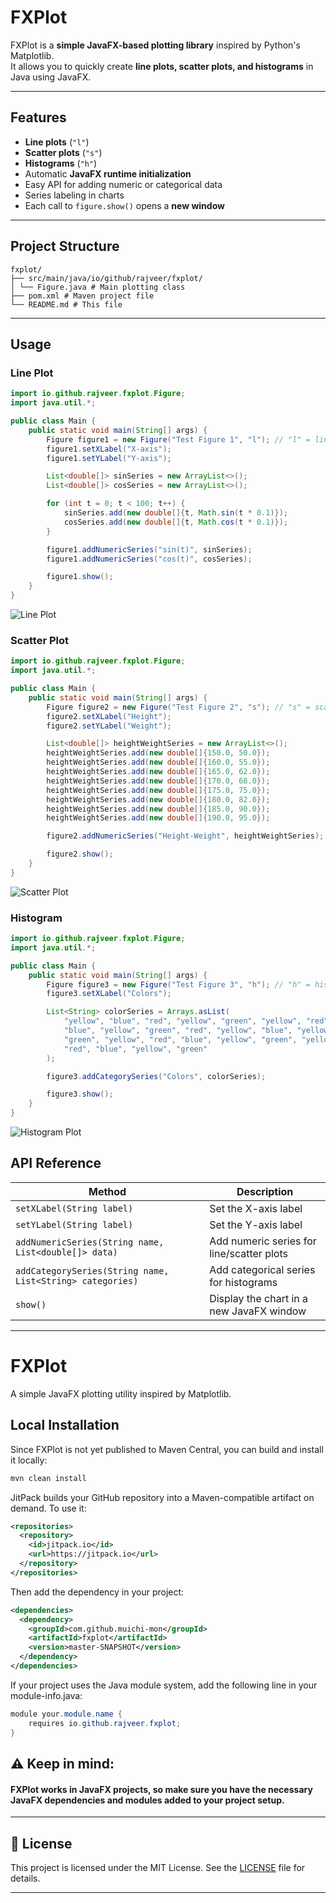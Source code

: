 # FXPlot

FXPlot is a **simple JavaFX-based plotting library** inspired by Python's Matplotlib.  
It allows you to quickly create **line plots, scatter plots, and histograms** in Java using JavaFX.  

---

## Features

- **Line plots** (`"l"`)
- **Scatter plots** (`"s"`)
- **Histograms** (`"h"`)
- Automatic **JavaFX runtime initialization**
- Easy API for adding numeric or categorical data
- Series labeling in charts
- Each call to `figure.show()` opens a **new window**

---

## Project Structure

```
fxplot/
├── src/main/java/io/github/rajveer/fxplot/
│ └── Figure.java # Main plotting class
├── pom.xml # Maven project file
└── README.md # This file
```


---

## Usage

### Line Plot

```java
import io.github.rajveer.fxplot.Figure;
import java.util.*;

public class Main {
    public static void main(String[] args) {
        Figure figure1 = new Figure("Test Figure 1", "l"); // "l" = line plot
        figure1.setXLabel("X-axis");
        figure1.setYLabel("Y-axis");

        List<double[]> sinSeries = new ArrayList<>();
        List<double[]> cosSeries = new ArrayList<>();

        for (int t = 0; t < 100; t++) {
            sinSeries.add(new double[]{t, Math.sin(t * 0.1)});
            cosSeries.add(new double[]{t, Math.cos(t * 0.1)});
        }

        figure1.addNumericSeries("sin(t)", sinSeries);
        figure1.addNumericSeries("cos(t)", cosSeries);

        figure1.show();
    }
}
```
![Line Plot](src/main/resources/io/github/rajveer/fxplot/line.png)
### Scatter Plot

```java
import io.github.rajveer.fxplot.Figure;
import java.util.*;

public class Main {
    public static void main(String[] args) {
        Figure figure2 = new Figure("Test Figure 2", "s"); // "s" = scatter plot
        figure2.setXLabel("Height");
        figure2.setYLabel("Weight");

        List<double[]> heightWeightSeries = new ArrayList<>();
        heightWeightSeries.add(new double[]{150.0, 50.0});
        heightWeightSeries.add(new double[]{160.0, 55.0});
        heightWeightSeries.add(new double[]{165.0, 62.0});
        heightWeightSeries.add(new double[]{170.0, 68.0});
        heightWeightSeries.add(new double[]{175.0, 75.0});
        heightWeightSeries.add(new double[]{180.0, 82.0});
        heightWeightSeries.add(new double[]{185.0, 90.0});
        heightWeightSeries.add(new double[]{190.0, 95.0});

        figure2.addNumericSeries("Height-Weight", heightWeightSeries);

        figure2.show();
    }
}
```
![Scatter Plot](src/main/resources/io/github/rajveer/fxplot/scatter.png)
### Histogram
```java
import io.github.rajveer.fxplot.Figure;
import java.util.*;

public class Main {
    public static void main(String[] args) {
        Figure figure3 = new Figure("Test Figure 3", "h"); // "h" = histogram
        figure3.setXLabel("Colors");

        List<String> colorSeries = Arrays.asList(
            "yellow", "blue", "red", "yellow", "green", "yellow", "red",
            "blue", "yellow", "green", "red", "yellow", "blue", "yellow",
            "green", "yellow", "red", "blue", "yellow", "green", "yellow",
            "red", "blue", "yellow", "green"
        );

        figure3.addCategorySeries("Colors", colorSeries);

        figure3.show();
    }
}
```
![Histogram Plot](src/main/resources/io/github/rajveer/fxplot/histogram.png)

## API Reference

| Method                                                    | Description                               |
| --------------------------------------------------------- | ----------------------------------------- |
| `setXLabel(String label)`                                 | Set the X-axis label                      |
| `setYLabel(String label)`                                 | Set the Y-axis label                      |
| `addNumericSeries(String name, List<double[]> data)`      | Add numeric series for line/scatter plots |
| `addCategorySeries(String name, List<String> categories)` | Add categorical series for histograms     |
| `show()`                                                  | Display the chart in a new JavaFX window  |

---
# FXPlot

A simple JavaFX plotting utility inspired by Matplotlib.

## Local Installation

Since FXPlot is not yet published to Maven Central, you can build and install it locally:

```bash
mvn clean install
```
JitPack builds your GitHub repository into a Maven-compatible artifact on demand. To use it:
```xml
<repositories>
  <repository>
    <id>jitpack.io</id>
    <url>https://jitpack.io</url>
  </repository>
</repositories>
```
Then add the dependency in your project:
```xml
<dependencies>
  <dependency>
    <groupId>com.github.muichi-mon</groupId>
    <artifactId>fxplot</artifactId>
    <version>master-SNAPSHOT</version>
  </dependency>
</dependencies>
```
If your project uses the Java module system, add the following line in your module-info.java:
```java
module your.module.name {
    requires io.github.rajveer.fxplot;
}
```
## ⚠️ Keep in mind:
#### FXPlot works in JavaFX projects, so make sure you have the necessary JavaFX dependencies and modules added to your project setup.
---

## 📄 License

This project is licensed under the MIT License. See the [LICENSE](LICENSE) file for details.

---
